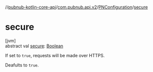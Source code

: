 //[pubnub-kotlin-core-api](../../../index.md)/[com.pubnub.api.v2](../index.md)/[PNConfiguration](index.md)/[secure](secure.md)

# secure

[jvm]\
abstract val [secure](secure.md): [Boolean](https://kotlinlang.org/api/latest/jvm/stdlib/kotlin-stdlib/kotlin/-boolean/index.html)

If set to `true`,  requests will be made over HTTPS.

Deafults to `true`.
